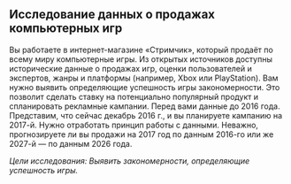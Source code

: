 ## Исследование данных о продажах компьютерных игр

Вы работаете в интернет-магазине «Стримчик», который продаёт по всему миру компьютерные игры. 
Из открытых источников доступны исторические данные о продажах игр, оценки пользователей и экспертов, жанры и платформы (например, Xbox или PlayStation). 
Вам нужно выявить определяющие успешность игры закономерности. Это позволит сделать ставку на потенциально популярный продукт и спланировать рекламные кампании. 
Перед вами данные до 2016 года. Представим, что сейчас декабрь 2016 г., и вы планируете кампанию на 2017-й. 
Нужно отработать принцип работы с данными. Неважно, прогнозируете ли вы продажи на 2017 год по данным 2016-го или же 2027-й — по данным 2026 года.

*Цели исследования: Выявить закономерности, определяющие успешность игры.*